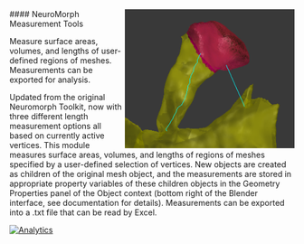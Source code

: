 <img src="measurements.png" width="300" align="right">
#### NeuroMorph Measurement Tools  

Measure surface areas, volumes, and lengths of user-defined regions of meshes. Measurements can be exported for analysis.

Updated from the original Neuromorph Toolkit, now with three different length measurement options all based on currently active vertices.  This module measures surface areas, volumes, and lengths of regions of meshes specified by a user-defined selection of vertices. New objects are created as children of the original mesh object, and the measurements are stored in appropriate property variables of these children objects in the Geometry Properties panel of the Object context (bottom right of the Blender interface, see documentation for details).  Measurements can be exported into a .txt file that can be read by Excel.

[![Analytics](https://ga-beacon.appspot.com/UA-99596205-1/NeuroMorph_Measurement_Tools?pixel)](https://github.com/NeuroMorph-EPFL/NeuroMorph/tree/master/NeuroMorph_Measurement_Tools)
